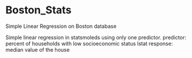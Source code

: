 # Boston_Stats
Simple Linear Regression on Boston database

Simple linear regression in statsmoleds using only one predictor. 
predictor: percent of households with low socioeconomic status lstat
response: median value of the house
